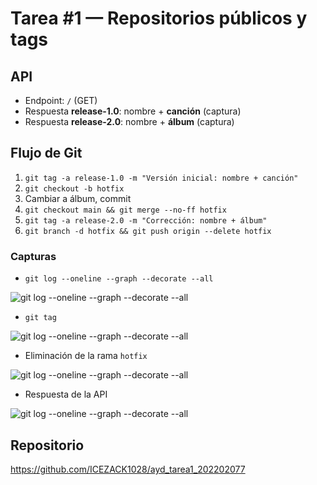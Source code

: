 # Tarea #1 — Repositorios públicos y tags

## API
- Endpoint: `/` (GET)
- Respuesta **release-1.0**: nombre + **canción** (captura)
- Respuesta **release-2.0**: nombre + **álbum** (captura)

## Flujo de Git
1. `git tag -a release-1.0 -m "Versión inicial: nombre + canción"`
2. `git checkout -b hotfix`
3. Cambiar a álbum, commit
4. `git checkout main && git merge --no-ff hotfix`
5. `git tag -a release-2.0 -m "Corrección: nombre + álbum"`
6. `git branch -d hotfix && git push origin --delete hotfix`

### Capturas
- `git log --oneline --graph --decorate --all`

![git log --oneline --graph --decorate --all](screenshots/cap1.png)

- `git tag`

![git log --oneline --graph --decorate --all](screenshots/cap2.png)
- Eliminación de la rama `hotfix`

![git log --oneline --graph --decorate --all](screenshots/cap3.png)
- Respuesta de la API

![git log --oneline --graph --decorate --all](screenshots/cap4.png)

## Repositorio
https://github.com/ICEZACK1028/ayd_tarea1_202202077 
